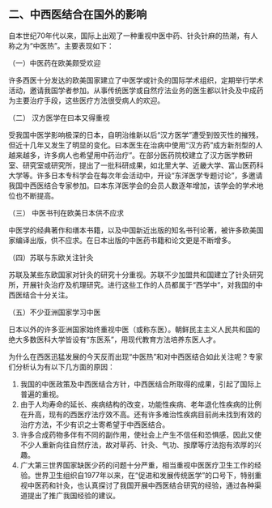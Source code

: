 ## 二、中西医结合在国外的影响

自本世纪70年代以来，国际上出观了一种重视中医中药、针灸针麻的热潮，有人称之为“中医热”。主要表现如下：

 （一）中医药在欧美颇受欢迎

许多西医十分发达的欧美国家建立了中医学或针灸的国际学术组织，定期举行学术活动，邀请我国学者参加。从事传统医学或自然疗法业务的医生都以针灸及中成药为主要治疗手段，这些医疗方法很受病人的欢迎。

 （二） 汉方医学在曰本又得重视

受我国中医学影响极深的日本，自明治维新以后“汉方医学”遭受到毁灭性的摧残，但近十几年又发生了明显的变化。曰本医生在治病中使用“汉方药”成方新剂型的人越来越多，许多病人也希望用中药治疗”。在部分医药院校建立了汉方医学教研室、研究室或研究所，提出了一批科研成果，如北里大学、近畿大学、富山医药科大学等。许多日本专科学会在每次年会活动中，开设“东洋医学专题讨论”，多邀请我国中西医结合专家参加。曰本东洋医学会的会员人数逐年增加，该学会的学术地位也不断提高。

（三） 中医书刊在欧美日本供不应求

中医学的经典著作和缮本书籍，以及中国新近出版的知名书刊论著，被许多欧美国家编译出版，供不应求。在日本出版的中医药书籍和论文更是不断增多。

（四）苏联与东欧关注针灸

苏联及某些东欧国家对针灸的研究十分重视。苏联不少加盟共和国建立了针灸研究所，开展针灸治疗及机理研究。进行这些工作的人员都属于“西学中“，对我国的中西医结合十分关注。

 （五）不少亚洲国家学习中医

日本以外的许多亚洲国家始终重视中医（或称东医）。朝鲜民主主义人民共和国的绝大多数医科大学皆设有“东医系”，用现代教育方法培养东医人才。

为什么在西医迅猛发展的今天反而出现“中医热”和对中西医结合如此关注呢？专家们分析认为有以下几方面的原因：

1. 我国的中医政策及中西医结合方针，中西医结合所取得的成果，引起了国际上普遍的重视。
2. 由于人均寿命的延长、疾病结构的改变，功能性疾病、老年退化性疾病的比例在升高，现有的西医疗法疗效不高。还有许多难治性疾病目前尚未找到有效的治疗方法，不少有识之士寄希望于中西医结合。
3. 许多合成药物多伴有不同的副作用，使社会上产生不信任和恐惧感，因此又使不少人重新向往自然疗法，故对草药、针灸、气功、按摩等疗法抱有浓厚的兴趣。
4. 广大第三世界国家缺医少药的问题十分严重，相当重视中医医疗卫生工作的经验。世界卫生组织自1977年以来，在“促进和发展传统医学”的口号下，特别重视中医药和针灸，也认真探讨了我国开展中西医结合研究的经验，通过各种渠道提出了推广我国经验的建议。
